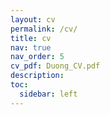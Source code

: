 ```yaml
---
layout: cv
permalink: /cv/
title: cv
nav: true
nav_order: 5
cv_pdf: Duong_CV.pdf
description:
toc:
  sidebar: left
---
```

